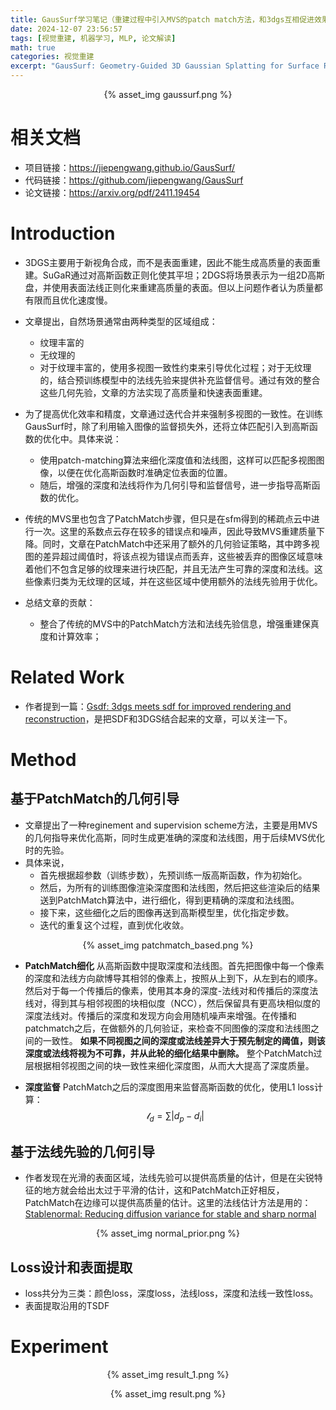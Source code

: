 ```yaml
---
title: GausSurf学习笔记（重建过程中引入MVS的patch match方法，和3dgs互相促进效果）
date: 2024-12-07 23:56:57
tags: [视觉重建, 机器学习, MLP, 论文解读]
math: true
categories: 视觉重建
excerpt: "GausSurf: Geometry-Guided 3D Gaussian Splatting for Surface Reconstruction"
---
```


<p align="center">{% asset_img gaussurf.png %}</p>

# 相关文档
* 项目链接：https://jiepengwang.github.io/GausSurf/
* 代码链接：https://github.com/jiepengwang/GausSurf
* 论文链接：https://arxiv.org/pdf/2411.19454
# Introduction
* 3DGS主要用于新视角合成，而不是表面重建，因此不能生成高质量的表面重建。SuGaR通过对高斯函数正则化使其平坦；2DGS将场景表示为一组2D高斯盘，并使用表面法线正则化来重建高质量的表面。但以上问题作者认为质量都有限而且优化速度慢。

* 文章提出，自然场景通常由两种类型的区域组成：
    - 纹理丰富的
    - 无纹理的
    - 对于纹理丰富的，使用多视图一致性约束来引导优化过程；对于无纹理的，结合预训练模型中的法线先验来提供补充监督信号。通过有效的整合这些几何先验，文章的方法实现了高质量和快速表面重建。

* 为了提高优化效率和精度，文章通过迭代合并来强制多视图的一致性。在训练GausSurf时，除了利用输入图像的监督损失外，还将立体匹配引入到高斯函数的优化中。具体来说：
    - 使用patch-matching算法来细化深度值和法线图，这样可以匹配多视图图像，以便在优化高斯函数时准确定位表面的位置。
    - 随后，增强的深度和法线将作为几何引导和监督信号，进一步指导高斯函数的优化。

* 传统的MVS里也包含了PatchMatch步骤，但只是在sfm得到的稀疏点云中进行一次。这里的系数点云存在较多的错误点和噪声，因此导致MVS重建质量下降。同时，文章在PatchMatch中还采用了额外的几何验证策略，其中跨多视图的差异超过阈值时，将该点视为错误点而丢弃，这些被丢弃的图像区域意味着他们不包含足够的纹理来进行块匹配，并且无法产生可靠的深度和法线。这些像素归类为无纹理的区域，并在这些区域中使用额外的法线先验用于优化。

* 总结文章的贡献：
    - 整合了传统的MVS中的PatchMatch方法和法线先验信息，增强重建保真度和计算效率；
# Related Work
* 作者提到一篇：[Gsdf: 3dgs meets sdf for improved rendering and reconstruction](https://arxiv.org/pdf/2403.16964)，是把SDF和3DGS结合起来的文章，可以关注一下。
# Method

## 基于PatchMatch的几何引导

* 文章提出了一种reginement and supervision scheme方法，主要是用MVS的几何指导来优化高斯，同时生成更准确的深度和法线图，用于后续MVS优化时的先验。
* 具体来说，
    - 首先根据超参数（训练步数），先预训练一版高斯函数，作为初始化。
    - 然后，为所有的训练图像渲染深度图和法线图，然后把这些渲染后的结果送到PatchMatch算法中，进行细化，得到更精确的深度和法线图。
    - 接下来，这些细化之后的图像再送到高斯模型里，优化指定步数。
    - 迭代的重复这个过程，直到优化收敛。
<p align="center">{% asset_img patchmatch_based.png %}</p>

* **PatchMatch细化** 从高斯函数中提取深度和法线图。首先把图像中每一个像素的深度和法线方向歘博导其相邻的像素上，按照从上到下，从左到右的顺序。然后对于每一个传播后的像素，使用其本身的深度-法线对和传播后的深度法线对，得到其与相邻视图的块相似度（NCC），然后保留具有更高块相似度的深度法线对。传播后的深度和发现方向会用随机噪声来增强。在传播和patchmatch之后，在做额外的几何验证，来检查不同图像的深度和法线图之间的一致性。 **如果不同视图之间的深度或法线差异大于预先制定的阈值，则该深度或法线将视为不可靠，并从此轮的细化结果中删除。** 整个PatchMatch过层根据相邻视图之间的块一致性来细化深度图，从而大大提高了深度质量。

* **深度监督** PatchMatch之后的深度图用来监督高斯函数的优化，使用L1 loss计算：
$$
\mathcal{l}_d = \sum |d_p - d_i|
$$

## 基于法线先验的几何引导

* 作者发现在光滑的表面区域，法线先验可以提供高质量的估计，但是在尖锐特征的地方就会给出太过于平滑的估计，这和PatchMatch正好相反，PatchMatch在边缘可以提供高质量的估计。这里的法线估计方法是用的：[Stablenormal: Reducing diffusion variance for stable and sharp normal](https://stable-x.github.io/StableNormal/)
<p align="center">{% asset_img normal_prior.png %}</p>

## Loss设计和表面提取

* loss共分为三类：颜色loss，深度loss，法线loss，深度和法线一致性loss。
* 表面提取沿用的TSDF
# Experiment

<p align="center">{% asset_img result_1.png %}</p>

<p align="center">{% asset_img result.png %}</p>
